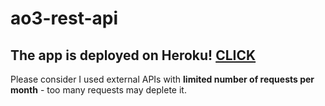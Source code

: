 # ao3-rest-api

## The app is deployed on Heroku! [CLICK](https://ao3-tags-stats.herokuapp.com/)

Please consider I used external APIs with **limited number of requests per month** - too many requests may deplete it.
